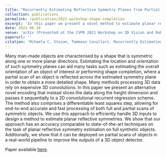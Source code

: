```yaml
---
title: "Recurrently Estimating Reflective Symmetry Planes from Partial Pointclouds"
collection: publications
permalink: /publication/2021-workshop-shape-completion
excerpt: 'In this paper we present a novel method to estimate planar reflective symmetries that efficiently handles 3D inputs by slicing the data along the height dimension and passing it sequentially to a 2D convolutional recurrent regression scheme.'
date: 2021-06-30
venue: 'arXiv (Presented at the CVPR 2021 Workshop on 3D Vision and Robotics)'
paperurl: ''
citation: 'Mihaela C. Stoian, Tommaso Cavallari. Recurrently Estimating Reflective Symmetry Planes from Partial Pointclouds. arXiv abs/2106.16129, 2021.'
---
```


Many man-made objects are characterised by a shape that is symmetric along one or more planar directions. Estimating the location and orientation of such symmetry planes can aid many tasks such as estimating the overall orientation of an object of interest or performing shape completion, where a partial scan of an object is reflected across the estimated symmetry plane in order to obtain a more detailed shape. Many methods processing 3D data rely on expensive 3D convolutions. In this paper we present an alternative novel encoding that instead slices the data along the height dimension and passes it sequentially to a 2D convolutional recurrent regression scheme. The method also comprises a differentiable least squares step, allowing for end-to-end accurate and fast processing of both full and partial scans of symmetric objects. We use this approach to efficiently handle 3D inputs to design a method to estimate planar reflective symmetries. We show that our approach has an accuracy comparable to state-of-the-art techniques on the task of planar reflective symmetry estimation on full synthetic objects. Additionally, we show that it can be deployed on partial scans of objects in a real-world pipeline to improve the outputs of a 3D object detector. 

Paper available [here](https://arxiv.org/abs/2106.16129).
